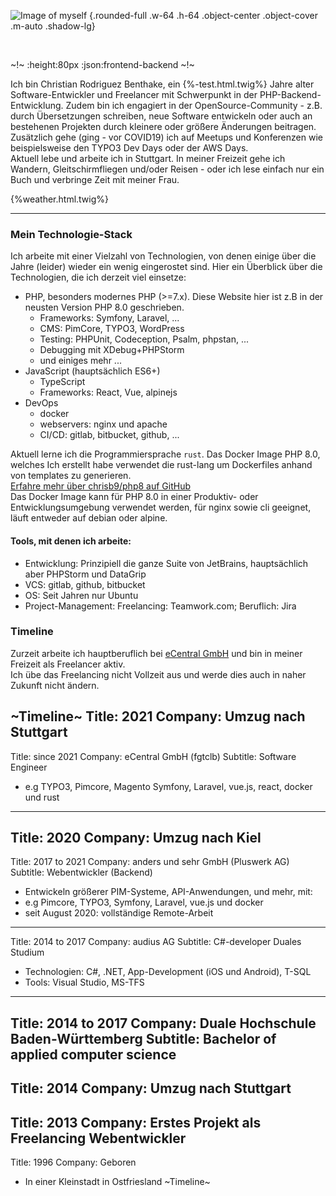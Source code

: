 ![Image of myself](build/images/IMG_5233.jpg) {.rounded-full .w-64 .h-64 .object-center .object-cover .m-auto .shadow-lg}

<br />

~!~
:height:80px
:json:frontend-backend
~!~

Ich bin Christian Rodriguez Benthake, ein {%-test.html.twig%} Jahre alter Software-Entwickler und Freelancer mit Schwerpunkt in der PHP-Backend-Entwicklung.
Zudem bin ich engagiert in der OpenSource-Community - z.B. durch Übersetzungen schreiben, neue Software entwickeln oder auch an bestehenen Projekten durch kleinere oder größere Änderungen beitragen.
Zusätzlich gehe (ging - vor COVID19) ich auf Meetups und Konferenzen wie beispielsweise den TYPO3 Dev Days oder der AWS Days.  
Aktuell lebe und arbeite ich in Stuttgart. In meiner Freizeit gehe ich Wandern, Gleitschirmfliegen und/oder Reisen - oder ich lese einfach nur ein Buch und verbringe Zeit mit meiner Frau.
<br />

{%weather.html.twig%}

--------------------------------

### Mein Technologie-Stack

Ich arbeite mit einer Vielzahl von Technologien, von denen einige über die Jahre (leider) wieder ein wenig eingerostet sind.
Hier ein Überblick über die Technologien, die ich derzeit viel einsetze:

- PHP, besonders modernes PHP (>=7.x). Diese Website hier ist z.B in der neusten Version PHP 8.0 geschrieben.
  - Frameworks: Symfony, Laravel, ...
  - CMS: PimCore, TYPO3, WordPress
  - Testing: PHPUnit, Codeception, Psalm, phpstan, ...
  - Debugging mit XDebug+PHPStorm
  - und einiges mehr ...
- JavaScript (hauptsächlich ES6+)
  - TypeScript
  - Frameworks: React, Vue, alpinejs
- DevOps
  - docker
  - webservers: nginx und apache
  - CI/CD: gitlab, bitbucket, github, ...

Aktuell lerne ich die Programmiersprache `rust`. Das Docker Image PHP 8.0, welches Ich erstellt habe verwendet die rust-lang um Dockerfiles anhand von templates zu generieren.  
[Erfahre mehr über chrisb9/php8 auf GitHub](https://github.com/ChrisB9/php8-xdebug)  
Das Docker Image kann für PHP 8.0 in einer Produktiv- oder Entwicklungsumgebung verwendet werden, für nginx sowie cli geeignet, läuft entweder auf debian oder alpine.


#### Tools, mit denen ich arbeite:

- Entwicklung: Prinzipiell die ganze Suite von JetBrains, hauptsächlich aber PHPStorm und DataGrip
- VCS: gitlab, github, bitbucket
- OS: Seit Jahren nur Ubuntu
- Project-Management: Freelancing: Teamwork.com; Beruflich: Jira

### Timeline

Zurzeit arbeite ich hauptberuflich bei [eCentral GmbH](https://ecentral.de) und bin in meiner Freizeit als Freelancer aktiv.  
Ich übe das Freelancing nicht Vollzeit aus und werde dies auch in naher Zukunft nicht ändern.

~Timeline~
Title: 2021
Company: Umzug nach Stuttgart
---
Title: since 2021
Company: eCentral GmbH (fgtclb)
Subtitle: Software Engineer
- e.g TYPO3, Pimcore, Magento Symfony, Laravel, vue.js, react, docker und rust
---
Title: 2020
Company: Umzug nach Kiel
---
Title: 2017 to 2021
Company: anders und sehr GmbH (Pluswerk AG)
Subtitle: Webentwickler (Backend)
- Entwickeln größerer PIM-Systeme, API-Anwendungen, und mehr, mit:
- e.g Pimcore, TYPO3, Symfony, Laravel, vue.js und docker
- seit August 2020: vollständige Remote-Arbeit
---
Title: 2014 to 2017
Company: audius AG
Subtitle: C#-developer Duales Studium
- Technologien: C#, .NET, App-Development (iOS und Android), T-SQL
- Tools: Visual Studio, MS-TFS
---
Title: 2014 to 2017
Company: Duale Hochschule Baden-Württemberg
Subtitle: Bachelor of applied computer science
---
Title: 2014
Company: Umzug nach Stuttgart
---
Title: 2013
Company: Erstes Projekt als Freelancing Webentwickler
---
Title: 1996
Company: Geboren
- In einer Kleinstadt in Ostfriesland
~Timeline~
